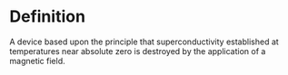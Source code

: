 # Definition

A device based upon the principle that superconductivity established at
temperatures near absolute zero is destroyed by the application of a
magnetic field.
